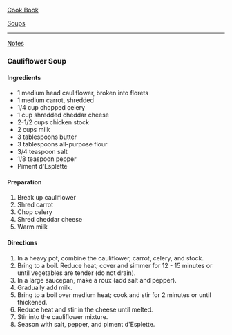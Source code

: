 [Cook Book](https://github.com/vmsmith/CookBook/blob/master/README.md)

[Soups](https://github.com/vmsmith/CookBook/blob/master/soups.md)  

-----  

[Notes](https://github.com/vmsmith/CookBook/blob/master/soups.md)  

### Cauliflower Soup  

#### Ingredients  

* 1 medium head cauliflower, broken into florets  
* 1 medium carrot, shredded  
* 1/4 cup chopped celery  
* 1 cup shredded cheddar cheese  
* 2-1/2 cups chicken stock  
* 2 cups milk  
* 3 tablespoons butter  
* 3 tablespoons all-purpose flour  
* 3/4 teaspoon salt  
* 1/8 teaspoon pepper  
* Piment d'Esplette  

#### Preparation  

1. Break up cauliflower  
2. Shred carrot  
3. Chop celery  
4. Shred cheddar cheese  
5. Warm milk  

#### Directions  

1. In a heavy pot, combine the cauliflower, carrot, celery, and stock.  
2. Bring to a boil. Reduce heat; cover and simmer for 12 - 15 minutes or until vegetables are tender (do not drain).  
3. In a large saucepan, make a roux (add salt and pepper).
4. Gradually add milk.  
5. Bring to a boil over medium heat; cook and stir for 2 minutes or until thickened. 
6. Reduce heat and stir in the cheese until melted. 
7. Stir into the cauliflower mixture. 
8. Season with salt, pepper, and piment d'Esplette.

